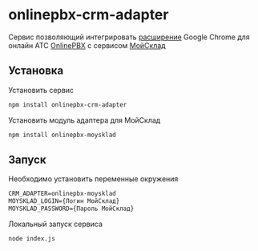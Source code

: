 onlinepbx-crm-adapter
=====================

Сервис позволяющий интегрировать [расширение](https://chrome.google.com/webstore/detail/onlinepbx/dmkgnplakajhockogacednagkhjebdjn) Google Chrome для онлайн АТС [OnlinePBX](http://www.onlinepbx.ru/) с сервисом [МойСклад](http://www.moysklad.ru/)

## Установка

Установить сервис
```bash
npm install onlinepbx-crm-adapter
```

Установить модуль адаптера для МойСклад
```bash
npm install onlinepbx-moysklad
```

## Запуск

Необходимо установить переменные окружения

```txt
CRM_ADAPTER=onlinepbx-moysklad
MOYSKLAD_LOGIN={Логин МойСклад}
MOYSKLAD_PASSWORD={Пароль МойСклад}
```

Локальный запуск сервиса

```bash
node index.js
```
